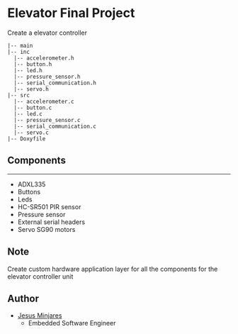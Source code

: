 # Elevator Final Project
Create a elevator controller
```
|-- main
|-- inc
  |-- accelerometer.h
  |-- button.h
  |-- led.h
  |-- pressure_sensor.h
  |-- serial_communication.h
  |-- servo.h
|-- src
  |-- accelerometer.c
  |-- button.c
  |-- led.c
  |-- pressure_sensor.c
  |-- serial_communication.c
  |-- servo.c
|-- Doxyfile
```
## Components
---
* ADXL335
* Buttons
* Leds
* HC-SR501 PIR sensor
* Pressure sensor
* External serial headers
* Servo SG90 motors

## Note
Create custom hardware application layer for all the components for the elevator controller unit

## Author
* [Jesus Minjares](https://github.com/jminjares4)
  * Embedded Software Engineer